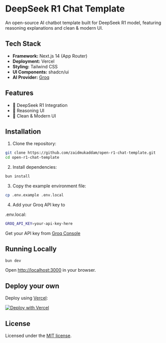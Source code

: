 # DeepSeek R1 Chat Template

An open-source AI chatbot template built for DeepSeek R1 model, featuring reasoning explanations and clean & modern UI.

## Tech Stack

- **Framework:** Next.js 14 (App Router)
- **Deployment:** Vercel
- **Styling:** Tailwind CSS
- **UI Components:** shadcn/ui
- **AI Provider:** [Groq](https://console.groq.com)

## Features

- 🧠 DeepSeek R1 Integration
- 💭 Reasoning UI
- 🎨 Clean & Modern UI

## Installation

1. Clone the repository:
```bash
git clone https://github.com/zaidmukaddam/open-r1-chat-template.git
cd open-r1-chat-template
```

2. Install dependencies:
```bash
bun install
```

3. Copy the example environment file:
```bash
cp .env.example .env.local
```

4. Add your Groq API key to 

.env.local:
```bash
GROQ_API_KEY=your-api-key-here
```

Get your API key from [Groq Console](https://console.groq.com)

## Running Locally

```bash
bun dev
```

Open [http://localhost:3000](http://localhost:3000) in your browser.

## Deploy your own

Deploy using [Vercel](https://vercel.com):

[![Deploy with Vercel](https://vercel.com/button)](https://vercel.com/new/clone?repository-url=https%3A%2F%2Fgithub.com%2Fzaidmukaddam%2Fopen-r1-chat-template&env=GROQ_API_KEY&envDescription=Enter%20your%20Groq%20API%20key&envLink=https%3A%2F%2Fconsole.groq.com)

## License

Licensed under the [MIT license](https://github.com/zaidmukaddam/open-r1-chat-template/blob/main/LICENSE.md).